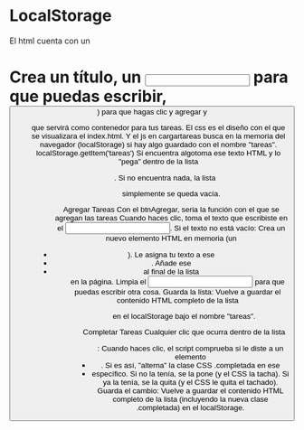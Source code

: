# LocalStorage
El html cuenta con un <h1> Crea un título, un <input> para que puedas escribir, <button>) para que hagas clic y agregar y <ul> que servirá como contenedor para tus tareas.
El css es el diseño con el que se visualizara el index.html.
Y el js en cargartareas busca en la memoria del navegador (localStorage) si hay algo guardado con el nombre "tareas".
localStorage.getItem('tareas')
Si encuentra algotoma ese texto HTML y lo "pega" dentro de la lista <ul>.
Si no encuentra nada, la lista <ul> simplemente se queda vacía.

Agregar Tareas
Con el btnAgregar, seria la función con el que se agregan las tareas Cuando haces clic, toma el texto que escribiste en el <input>.
Si el texto no está vacío:
Crea un nuevo elemento HTML en memoria (un <li>).
Le asigna tu texto a ese <li>.
Añade ese <li> al final de la lista <ul> en la página.
Limpia el <input> para que puedas escribir otra cosa.
Guarda la lista: Vuelve a guardar el contenido HTML completo de la lista <ul> en el localStorage bajo el nombre "tareas".

Completar Tareas
Cualquier clic que ocurra dentro de la lista <ul>:
Cuando haces clic, el script comprueba si le diste a un elemento <li>.
Si es así, "alterna" la clase CSS .completada en ese <li> específico.
Si no la tenía, se la pone (y el CSS la tacha).
Si ya la tenía, se la quita (y el CSS le quita el tachado).
Guarda el cambio: Vuelve a guardar el contenido HTML completo de la lista (incluyendo la nueva clase .completada) en el localStorage.
